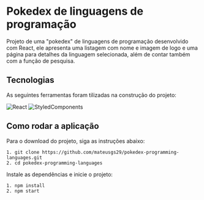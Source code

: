 # Pokedex de linguagens de programação

Projeto de uma "pokedex" de linguagens de programação desenvolvido com React, ele apresenta uma listagem com nome e imagem de logo e uma página para detalhes da linguagem selecionada, além de contar também com a função de pesquisa. 

## Tecnologias

As seguintes ferramentas foram tilizadas na construção do projeto:

![React](https://img.shields.io/badge/react-0D1117?style=for-the-badge&logo=react)
![StyledComponents](https://img.shields.io/badge/styled_components-0D1117?style=for-the-badge&logo=styledcomponents)

## Como rodar a aplicação

Para o download do projeto, siga as instruções abaixo:

```
1. git clone https://github.com/mateusgs29/pokedex-programming-languages.git
2. cd pokedex-programming-languages
```

Instale as dependências e inicie o projeto:

```
1. npm install
2. npm start
```